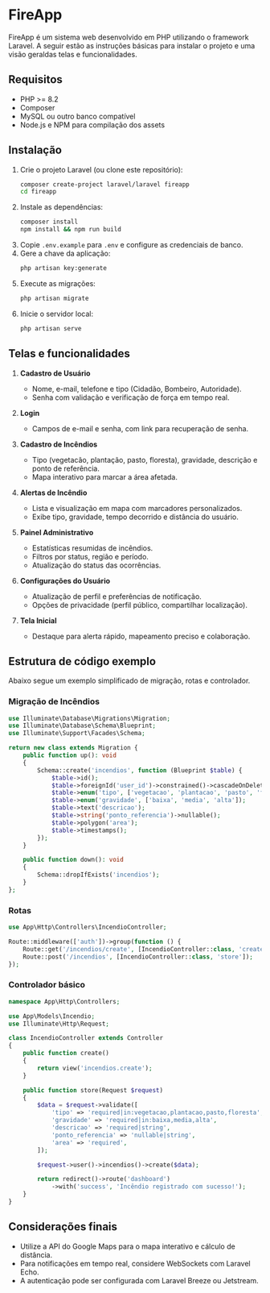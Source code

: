 # FireApp

FireApp é um sistema web desenvolvido em PHP utilizando o framework Laravel.
A seguir estão as instruções básicas para instalar o projeto e uma visão
geraldas telas e funcionalidades.

## Requisitos

- PHP >= 8.2
- Composer
- MySQL ou outro banco compatível
- Node.js e NPM para compilação dos assets

## Instalação

1. Crie o projeto Laravel (ou clone este repositório):
   ```bash
   composer create-project laravel/laravel fireapp
   cd fireapp
   ```
2. Instale as dependências:
   ```bash
   composer install
   npm install && npm run build
   ```
3. Copie `.env.example` para `.env` e configure as credenciais de banco.
4. Gere a chave da aplicação:
   ```bash
   php artisan key:generate
   ```
5. Execute as migrações:
   ```bash
   php artisan migrate
   ```
6. Inicie o servidor local:
   ```bash
   php artisan serve
   ```

## Telas e funcionalidades

1. **Cadastro de Usuário**
   - Nome, e-mail, telefone e tipo (Cidadão, Bombeiro, Autoridade).
   - Senha com validação e verificação de força em tempo real.

2. **Login**
   - Campos de e-mail e senha, com link para recuperação de senha.

3. **Cadastro de Incêndios**
   - Tipo (vegetacão, plantação, pasto, floresta), gravidade, descrição e ponto de referência.
   - Mapa interativo para marcar a área afetada.

4. **Alertas de Incêndio**
   - Lista e visualização em mapa com marcadores personalizados.
   - Exibe tipo, gravidade, tempo decorrido e distância do usuário.

5. **Painel Administrativo**
   - Estatísticas resumidas de incêndios.
   - Filtros por status, região e período.
   - Atualização do status das ocorrências.

6. **Configurações do Usuário**
   - Atualização de perfil e preferências de notificação.
   - Opções de privacidade (perfil público, compartilhar localização).

7. **Tela Inicial**
   - Destaque para alerta rápido, mapeamento preciso e colaboração.

## Estrutura de código exemplo

Abaixo segue um exemplo simplificado de migração, rotas e controlador.

### Migração de Incêndios

```php
use Illuminate\Database\Migrations\Migration;
use Illuminate\Database\Schema\Blueprint;
use Illuminate\Support\Facades\Schema;

return new class extends Migration {
    public function up(): void
    {
        Schema::create('incendios', function (Blueprint $table) {
            $table->id();
            $table->foreignId('user_id')->constrained()->cascadeOnDelete();
            $table->enum('tipo', ['vegetacao', 'plantacao', 'pasto', 'floresta']);
            $table->enum('gravidade', ['baixa', 'media', 'alta']);
            $table->text('descricao');
            $table->string('ponto_referencia')->nullable();
            $table->polygon('area');
            $table->timestamps();
        });
    }

    public function down(): void
    {
        Schema::dropIfExists('incendios');
    }
};
```

### Rotas

```php
use App\Http\Controllers\IncendioController;

Route::middleware(['auth'])->group(function () {
    Route::get('/incendios/create', [IncendioController::class, 'create']);
    Route::post('/incendios', [IncendioController::class, 'store']);
});
```

### Controlador básico

```php
namespace App\Http\Controllers;

use App\Models\Incendio;
use Illuminate\Http\Request;

class IncendioController extends Controller
{
    public function create()
    {
        return view('incendios.create');
    }

    public function store(Request $request)
    {
        $data = $request->validate([
            'tipo' => 'required|in:vegetacao,plantacao,pasto,floresta',
            'gravidade' => 'required|in:baixa,media,alta',
            'descricao' => 'required|string',
            'ponto_referencia' => 'nullable|string',
            'area' => 'required',
        ]);

        $request->user()->incendios()->create($data);

        return redirect()->route('dashboard')
            ->with('success', 'Incêndio registrado com sucesso!');
    }
}
```

## Considerações finais

- Utilize a API do Google Maps para o mapa interativo e cálculo de distância.
- Para notificações em tempo real, considere WebSockets com Laravel Echo.
- A autenticação pode ser configurada com Laravel Breeze ou Jetstream.

